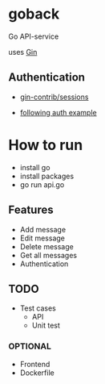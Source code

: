 # goback
Go API-service 

uses [Gin](https://github.com/gin-gonic/gin)
## Authentication
* [gin-contrib/sessions](https://github.com/gin-contrib/sessions)

* [following auth example](https://github.com/Depado/gin-auth-example/blob/master/main.go)

# How to run
* install go
* install packages
* go run api.go
  
## Features
* Add message
* Edit message
* Delete message
* Get all messages
* Authentication
## TODO
* Test cases
  * API
  * Unit test
  
### OPTIONAL
* Frontend
* Dockerfile